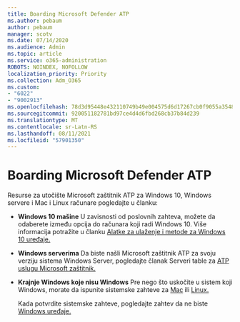 ```yaml
---
title: Boarding Microsoft Defender ATP
ms.author: pebaum
author: pebaum
manager: scotv
ms.date: 07/14/2020
ms.audience: Admin
ms.topic: article
ms.service: o365-administration
ROBOTS: NOINDEX, NOFOLLOW
localization_priority: Priority
ms.collection: Adm_O365
ms.custom:
- "6022"
- "9002913"
ms.openlocfilehash: 78d3d95448e432110749b49e004575d6d17267cb0f9055a35480d227ff5c5a49
ms.sourcegitcommit: 920051182781bd97ce4d4d6fbd268cb37b84d239
ms.translationtype: MT
ms.contentlocale: sr-Latn-RS
ms.lasthandoff: 08/11/2021
ms.locfileid: "57901350"
---
```

# <a name="onboarding-microsoft-defender-atp"></a>Boarding Microsoft Defender ATP

Resurse za utočište Microsoft zaštitnik ATP za Windows 10, Windows servere i Mac i Linux računare pogledajte u članku: 

- **Windows 10 mašine** U zavisnosti od poslovnih zahteva, možete da odaberete između opcija do računara koji radi Windows 10. Više informacija potražite u članku [Alatke za ulaženje i metode za Windows 10 uređaje.](https://docs.microsoft.com/windows/security/threat-protection/microsoft-defender-atp/configure-endpoints) 

- **Windows serverima** Da biste našli Microsoft zaštitnik ATP za svoju verziju sistema Windows Server, pogledajte članak Serveri table za [ATP uslugu Microsoft zaštitnik.](https://docs.microsoft.com/windows/security/threat-protection/microsoft-defender-atp/configure-server-endpoints)

- **Krajnje Windows koje nisu Windows**  Pre nego što uskočite u sistem koji Windows, morate da ispunite sistemske zahteve za [Mac](https://docs.microsoft.com/windows/security/threat-protection/microsoft-defender-atp/microsoft-defender-atp-mac#system-requirements) ili [Linux.](https://docs.microsoft.com/windows/security/threat-protection/microsoft-defender-atp/microsoft-defender-atp-linux#system-requirements)

    Kada potvrdite sistemske zahteve, pogledajte zahtev da ne biste [Windows uređaje.](https://docs.microsoft.com/windows/security/threat-protection/microsoft-defender-atp/configure-endpoints-non-windows#onboarding-non-windows-machines)